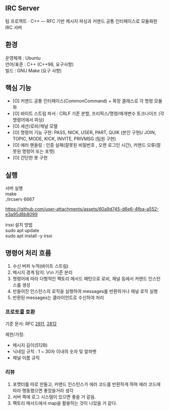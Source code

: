 

## IRC Server

팀 프로젝트 · C++ — RFC 기반 메시지 파싱과 커맨드 공통 인터페이스로 모듈화한 IRC 서버  

## 환경

운영체제 : Ubuntu  
언어/표준 : C++ (C++98, 요구사항)  
빌드 : GNU Make (요구 사항)  

## 핵심 기능   
- [O] 커맨드 공통 인터페이스(CommonCommand) + 확장 클래스로 각 명령 모듈화    
- [O] 바이트 스트림 파서 : CRLF 기준 분할, 프리픽스/명령/매개변수 토크나이즈  (각 명령어에서 파싱)  
- [O] 세션/로비/채널 모델    
- [O] 명령어 기능 구현: PASS, NICK, USER, PART, QUIK (본인 구현)/ JOIN, TOPIC, MODE, KICK, INVITE, PRIVMSG (팀원 구현)  
- [O] 에러 핸들링 : 인증 실패(잘못된 비밀번호 , 오랜 로그인 시간), 커맨드 오류(잘못된 명령어 또는 포맷)  
- [O] 간단한 봇 구현

## 실행

서버 실행  
make  
./ircserv 6667 <password>


https://github.com/user-attachments/assets/60a9d745-d6e6-4fba-a552-e3a95d8b8099


irssi 설치 방법  
sudo apt update  
sudo apt install -y irssi  



## 명령어 처리 흐름
1. 수신 버퍼 누적(바이트 스트림)  
2. 메시지 경계 탐지: \r\n 기준 분리   
3. 명령어에 따라 다형적인 팩토리 메서드 패턴으로 로비, 채널 등에서 커맨드 인스턴스를 생성  
4. 만들어진 인스턴스의 로직을 실행하여 messages를 반환하거나 채널 로직 실행  
5. 반환된 messages는 클라이언트로 수신하여 처리  

### 프로토콜 호환

기준 문서: RFC [2811](https://datatracker.ietf.org/doc/html/rfc2811), [2812](https://datatracker.ietf.org/doc/html/rfc2812)  
  
제한/가정:   
- 메시지 길이(512B)  
- 닉네임 규칙 : 1 ~ 30자 이내의 숫자 및 알파벳  
- 채널 이름 규칙   

### 리뷰  
1. 포맷터를 따로 만들고, 커맨드 인스턴스가 에러 코드를 반환하게 하여 에러 코드에 따라 행동했으면 좋았을거라 생각  
2. 서버 쪽에 로그 시스템이 있으면 좋을 거 같음.
3. 팩토리 메서드에서 map을 활용하는 것이 나았을 거 같다.
